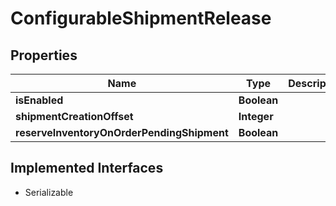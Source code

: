 

# ConfigurableShipmentRelease


## Properties

| Name | Type | Description | Notes |
|------------ | ------------- | ------------- | -------------|
|**isEnabled** | **Boolean** |  |  [optional] |
|**shipmentCreationOffset** | **Integer** |  |  [optional] |
|**reserveInventoryOnOrderPendingShipment** | **Boolean** |  |  [optional] |


## Implemented Interfaces

* Serializable


